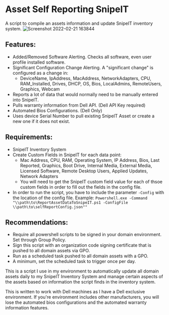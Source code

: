 # Asset Self Reporting SnipeIT
A script to compile an assets information and update SnipeIT inventory system.
![Screenshot 2022-02-21 163844](https://user-images.githubusercontent.com/58618324/155029177-dc5c289f-adc7-403b-9619-8528b1267177.png)

## Features:
- Added/Removed Software Alerting. Checks all software, even user profile installed software.
- Significant Configuration Change Alerting. A "significant change" is configured as a change in:
    - DeviceName, IpAddress, MacAddress, NetworkAdapters, CPU, RAM_Installed, Drives, DHCP, OS, Bios, LocalAdmins, RemoteUsers, Graphics, Webcam
- Reports a lot of data that would normally need to be manually entered into SnipeIT.
- Pulls warranty information from Dell API. (Dell API Key required)
- Automated Bios Configurations. (Dell Only)
- Uses device Serial Number to pull existing SnipeIT Asset or create a new one if it does not exist.


## Requirements:
- SnipeIT Inventory System
- Create Custom Fields in SnipeIT for each data point:
    - Mac Address, CPU, RAM, Operating System, IP Address, Bios, Last Reported, Graphics, Boot Drive, Internal Media, External Media, Licensed Software, Remote Desktop Users, Applied Updates, Network Adapters
    - You will need to get the SnipeIT custom field value for each of thsoe custom fields in order to fill out the fields in the config file. 
- In order to run the script, you have to include the parameter `-Config` with the location of the config file. Example:
        `Powershell.exe -Command "\\path\to\ReportAssetDataToSnipeIT.ps1 -ConfigFile \\path\to\selfReportConfig.json""`
## Recommendations:
- Require all powershell scripts to be signed in your domain environment. Set through Group Policy.
- Sign this script with an organization code signing certificate that is pushed to all domain assets via GPO.
- Run as a scheduled task pushed to all domain assets with a GPO.
- A minimum, set the scheduled task to trigger once per day.

This is a script I use in my environment to automatically update all domain assets daily to my SnipeIT Inventory System and manage certain aspects of the assets based on information the script finds in the inventory system.

This is written to work with Dell machines as I have a Dell exclusive environment. If you're environment includes other manufacturers, you will lose the automated bios configurations and the automated warranty information features. 

